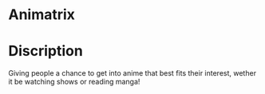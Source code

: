 # Animatrix

# Discription
Giving people a chance to get into anime that best fits their interest, wether it be watching shows or reading manga!
